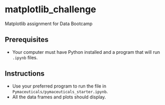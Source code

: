 # matplotlib_challenge
Matplotlib assignment for Data Bootcamp

## Prerequisites
* Your computer must have Python installed and a program that will run `.ipynb` files.

## Instructions
* Use your preferred program to run the file in `Pymaceuticals/pymaceuticals_starter.ipynb`.
* All the data frames and plots should display.
